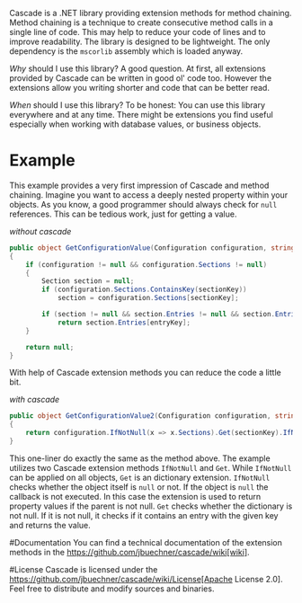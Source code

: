 Cascade is a .NET library providing extension methods for method chaining. Method chaining is a technique to create consecutive method calls in a single line of code. This may help to reduce your code of lines and to improve readability.
The library is designed to be lightweight. The only dependency is the `mscorlib` assembly which is loaded anyway.

*Why* should I use this library? A good question. At first, all extensions provided by Cascade can be written in good ol' code too. However the extensions allow you writing shorter and code that can be better read.

*When* should I use this library? To be honest: You can use this library everywhere and at any time. There might be extensions you find useful especially when working with database values, or business objects.

# Example
This example provides a very first impression of Cascade and method chaining. Imagine you want to access a deeply nested property within your objects. As you know, a good programmer should always check for `null` references. This can be tedious work, just for getting a value.

*without cascade*

```cs
public object GetConfigurationValue(Configuration configuration, string sectionKey, string entryKey)
{
    if (configuration != null && configuration.Sections != null)
    {
        Section section = null;
        if (configuration.Sections.ContainsKey(sectionKey))
            section = configuration.Sections[sectionKey];

        if (section != null && section.Entries != null && section.Entries.ContainsKey(entryKey))
            return section.Entries[entryKey];
    }

    return null;
}
```
With help of Cascade extension methods you can reduce the code a little bit.

*with cascade*
```cs
public object GetConfigurationValue2(Configuration configuration, string sectionKey, string entryKey)
{
    return configuration.IfNotNull(x => x.Sections).Get(sectionKey).IfNotNull(x => x.Entries).Get(entryKey);
}
```

This one-liner do exactly the same as the method above. The example utilizes two Cascade extension methods `IfNotNull` and `Get`. While `IfNotNull` can be applied on all objects, `Get` is an dictionary extension.
`IfNotNull` checks whether the object itself is `null` or not. If the object is `null` the callback is not executed. In this case the extension is used to return property values if the parent is not null.
`Get` checks whether the dictionary is not null. If it is not null, it checks if it contains an entry with the given key and returns the value.

#Documentation
You can find a technical documentation of the extension methods in the https://github.com/jbuechner/cascade/wiki[wiki].

#License
Cascade is licensed under the https://github.com/jbuechner/cascade/wiki/License[Apache License 2.0]. Feel free to distribute and modify sources and binaries.